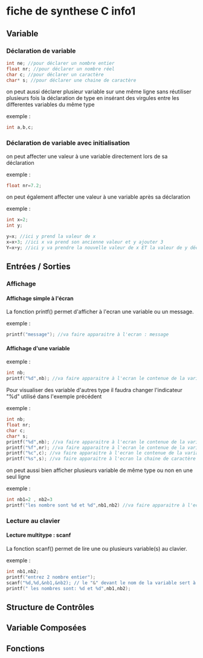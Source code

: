 # fiche de synthese C info1

## Variable 

### Déclaration de variable
```c 
int ne; //pour déclarer un nombre entier
float nr; //pour déclarer un nombre réel
char c; //pour déclarer un caractère
char* s; //pour déclarer une chaine de caractère
```
on peut aussi déclarer plusieur variable sur une même ligne 
sans réutiliser plusieurs fois la déclaration de type en insérant 
des virgules entre les differentes variables du même type

exemple : 
```c
int a,b,c;
```
### Déclaration de variable avec initialisation 

on peut affecter une valeur à une variable directement lors de sa déclaration

exemple : 
```c
float nr=7.2;
```

on peut également affecter une valeur à une variable après sa déclaration 

exemple : 
```c
int x=2;
int y;

y=x; //ici y prend la valeur de x
x=x+3; //ici x va prend son ancienne valeur et y ajouter 3
Y=x+y; //ici y va prendre la nouvelle valeur de x ET la valeur de y déclarée précédemment
```


## Entrées / Sorties

### Affichage

#### Affichage simple à l'écran 

La fonction printf() permet d'afficher à l'ecran une variable ou un message.

exemple : 

```c
printf("message"); //va faire apparaitre à l'ecran : message
```
#### Affichage d'une variable

exemple : 

```c
int nb;
printf("%d",nb); //va faire apparaitre à l'ecran le contenue de la variable int nb
```
Pour visualiser des variable d'autres type il faudra changer l'indicateur "%d" utilisé dans l'exemple précédent 

exemple : 

```c
int nb;
float nr;
char c;
char* s;
printf("%d",nb); //va faire apparaitre à l'ecran le contenue de la variable int nb
printf("%f",nr); //va faire apparaitre à l'ecran le contenue de la variable float nr
printf("%c",c); //va faire apparaitre à l'ecran le contenue de la variable char c
printf("%s",s); //va faire apparaitre à l'ecran la chaine de caractère contenue dans la variable char* s
```
on peut aussi bien afficher plusieurs variable de même type ou non en une seul ligne

exemple : 

```c
int nb1=2 , nb2=3
printf("les nombre sont %d et %d",nb1,nb2) //va faire apparaitre à l'ecran : les nombre sont 2 et 3
```

### Lecture au clavier

#### Lecture multitype : scanf

La fonction scanf() permet de lire une ou plusieurs variable(s) au clavier. 

exemple : 

```c
int nb1,nb2;
printf("entrez 2 nombre entier");
scanf("%d,%d,&nb1,&nb2); // le "&" devant le nom de la variable sert à indiquer l'adresse de la variable indiquée
printf(" les nombres sont: %d et %d",nb1,nb2);
```






## Structure de Contrôles

## Variable Composées 

## Fonctions
